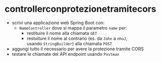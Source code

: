 # controllerconprotezionetramitecors
- scrivi una applicazione web Spring Boot con:
    - `NameController` dove si mappa il parametro `name` per:
        - restituire il nome alla chiamata `GET`
        - restuiture il nome al contrario (es. da `John` a `nhoJ`, usando `StringBuilder`) alla chiamata `POST`
- aggungi tutto il necessario per avere la protezione tramite CORS
- testare le chiamate del API endpoint usando `Postman`
